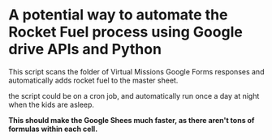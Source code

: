  # A potential way to automate the Rocket Fuel process using Google drive APIs and Python

This script scans the folder of Virtual Missions Google Forms responses 
and automatically adds rocket fuel to the master sheet.

the script could be on a cron job, and automatically run once a day at night when the kids are asleep.

__This should make the Google Shees much faster, as there aren't tons of formulas within each cell.__
